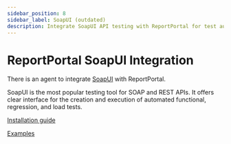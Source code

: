 ```yaml
---
sidebar_position: 8
sidebar_label: SoapUI (outdated)
description: Integrate SoapUI API testing with ReportPortal for test automation reporting and SOAP/REST API analysis.
---
```


# ReportPortal SoapUI Integration

There is an agent to integrate [SoapUI](https://www.soapui.org/) with ReportPortal.

SoapUI is the most popular testing tool for SOAP and REST APIs. It offers clear interface for the creation and execution of automated functional, regression, and load tests.

[Installation guide](https://github.com/reportportal/agent-java-soapui#readme)

[Examples](https://github.com/reportportal/examples-java/tree/master/example-soapui/project)
